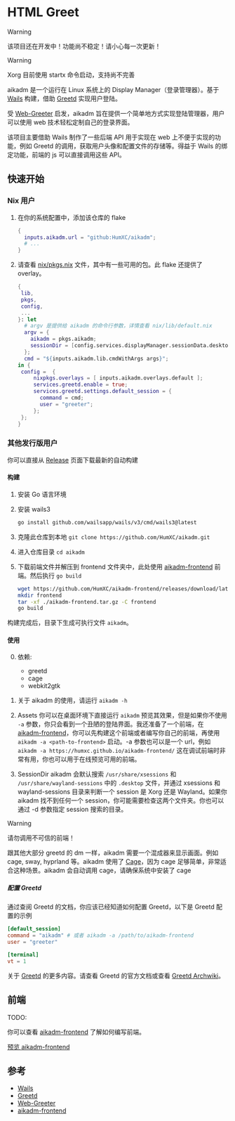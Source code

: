 # HTML Greet

> [!WARNING]
> 该项目还在开发中！功能尚不稳定！请小心每一次更新！

> [!WARNING]
> Xorg 目前使用 startx 命令启动，支持尚不完善

aikadm 是一个运行在 Linux 系统上的 Display Manager（登录管理器）。基于 [Wails](https://github.com/wailsapp/wails) 构建，借助 [Greetd](https://sr.ht/~kennylevinsen/greetd/) 实现用户登陆。

受 [Web-Greeter](https://github.com/JezerM/web-greeter) 启发，aikadm 旨在提供一个简单地方式实现登陆管理器，用户可以使用 web 技术轻松定制自己的登录界面。

该项目主要借助 Wails 制作了一些后端 API 用于实现在 web 上不便于实现的功能，例如 Greetd 的调用，获取用户头像和配置文件的存储等。得益于 Wails 的绑定功能，前端的 js 可以直接调用这些 API。

## 快速开始

### Nix 用户

1. 在你的系统配置中，添加该仓库的 flake

    ```nix
    {
      inputs.aikadm.url = "github:HumXC/aikadm";
      # ...
    }
    ```

2. 请查看 [nix/pkgs.nix](https://github.com/HumXC/aikadm/blob/main/nix/pkgs.nix) 文件，其中有一些可用的包。此 flake 还提供了 overlay。

    ```nix
    {
     lib,
     pkgs,
     config,
     ...
    }: let
      # argv 是提供给 aikadm 的命令行参数，详情查看 nix/lib/default.nix
      argv = {
        aikadm = pkgs.aikadm;
        sessionDir = [config.services.displayManager.sessionData.desktops.out];
      };
      cmd = "${inputs.aikadm.lib.cmdWithArgs args}";
    in {
     config =  {
         nixpkgs.overlays = [ inputs.aikadm.overlays.default ];
         services.greetd.enable = true;
         services.greetd.settings.default_session = {
           command = cmd;
           user = "greeter";
         };
     };
    }
    ```

### 其他发行版用户

你可以直接从 [Release](https://github.com/HumXC/aikadm/releases/tag/latest) 页面下载最新的自动构建

#### 构建

1. 安装 Go 语言环境
2. 安装 wails3

    ```bash
    go install github.com/wailsapp/wails/v3/cmd/wails3@latest
    ```

3. 克隆此仓库到本地
   `git clone https://github.com/HumXC/aikadm.git`
4. 进入仓库目录
   `cd aikadm`
5. 下载前端文件并解压到 frontend 文件夹中，此处使用 [aikadm-frontend](https://github.com/HumXC/aikadm-frontend) 前端。然后执行 `go build`

    ```bash
    wget https://github.com/HumXC/aikadm-frontend/releases/download/latest/   aikadm-frontend.tar.gz
    mkdir frontend
    tar -xf ./aikadm-frontend.tar.gz -C frontend
    go build
    ```

构建完成后，目录下生成可执行文件 `aikadm`。

#### 使用

0. 依赖:

    - greetd
    - cage
    - webkit2gtk

1. 关于 aikadm 的使用，请运行 `aikadm -h`

2. Assets
   你可以在桌面环境下直接运行 `aikadm` 预览其效果，但是如果你不使用 `-a` 参数，你只会看到一个丑陋的登陆界面。我还准备了一个前端，在 [aikadm-frontend](https://github.com/HumXC/aikadm-frontend)，你可以先构建这个前端或者编写你自己的前端，再使用 `aikadm -a <path-to-frontend>` 启动。-a 参数也可以是一个 url，例如 `aikadm -a https://humxc.github.io/aikadm-frontend/` 这在调试前端时非常有用，你也可以用于在线预览可用的前端。

3. SessionDir
   aikadm 会默认搜索 `/usr/share/xsessions` 和 `/usr/share/wayland-sessions` 中的 `.desktop` 文件，并通过 xsessions 和 wayland-sessions 目录来判断一个 session 是 Xorg 还是 Wayland。如果你 aikadm 找不到任何一个 session，你可能需要检查这两个文件夹。你也可以通过 -d 参数指定 session 搜索的目录。

> [!WARNING]
> 请勿调用不可信的前端！

跟其他大部分 greetd 的 dm 一样，aikadm 需要一个混成器来显示画面。例如 cage, sway, hyprland 等。aikadm 使用了 [Cage](https://github.com/cage-kiosk/cage)，因为 cage 足够简单，非常适合这种场景。aikadm 会自动调用 cage，请确保系统中安装了 cage

##### 配置 Greetd

通过查阅 Greetd 的文档，你应该已经知道如何配置 Greetd，以下是 Greetd 配置的示例

```toml
[default_session]
command = "aikadm" # 或者 aikadm -a /path/to/aikadm-frontend
user = "greeter"

[terminal]
vt = 1
```

关于 [Greetd](https://sr.ht/~kennylevinsen/greetd/) 的更多内容。请查看 Greetd 的官方文档或查看 [Greetd Archwiki](https://wiki.archlinux.org/title/Greetd)。

## 前端

TODO:

你可以查看 [aikadm-frontend](https://github.com/HumXC/aikadm-frontend/blob/main/src/views/LoginScreen.vue#L162) 了解如何编写前端。

[预览 aikadm-frontend](https://humxc.github.io/aikadm-frontend/)

## 参考

-   [Wails](https://github.com/wailsapp/wails)
-   [Greetd](https://sr.ht/~kennylevinsen/greetd/)
-   [Web-Greeter](https://github.com/JezerM/web-greeter)
-   [aikadm-frontend](https://github.com/HumXC/aikadm-frontend)
